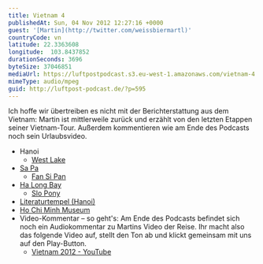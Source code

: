 ```yaml
---
title: Vietnam 4
publishedAt: Sun, 04 Nov 2012 12:27:16 +0000
guest: '[Martin](http://twitter.com/weissbiermartl)'
countryCode: vn
latitude: 22.3363608
longitude:  103.8437852
durationSeconds: 3696
byteSize: 37046851
mediaUrl: https://luftpostpodcast.s3.eu-west-1.amazonaws.com/vietnam-4.mp3
mimeType: audio/mpeg
guid: http://luftpost-podcast.de/?p=595
---
```


Ich hoffe wir übertreiben es nicht mit der Berichterstattung aus dem Vietnam: Martin ist mittlerweile zurück und erzählt von den letzten Etappen seiner Vietnam-Tour. Außerdem kommentieren wie am Ende des Podcasts noch sein Urlaubsvideo.
* Hanoi  
   * [West Lake](http://en.wikipedia.org/wiki/West%5FLake%5F%28Hanoi%29)
* [Sa Pa](http://de.wikipedia.org/wiki/Sa%5FPa)  
   * [Fan Si Pan](http://de.wikipedia.org/wiki/Phan-xi-p%C4%83ng)
* [Ha Long Bay](http://de.wikipedia.org/wiki/V%E1%BB%8Bnh%5FH%E1%BA%A1%5FLong)  
   * [Slo Pony](http://www.asiaoutdoors.com.vn/)
* [Literaturtempel (Hanoi)](http://de.wikipedia.org/wiki/Literaturtempel%5F%28Hanoi%29)
* [Ho Chi Minh Museum](http://en.wikipedia.org/wiki/Ho%5FChi%5FMinh%5FMuseum)
* Video-Kommentar – so geht's: Am Ende des Podcasts befindet sich noch ein Audiokommentar zu Martins Video der Reise. Ihr macht also das folgende Video auf, stellt den Ton ab und klickt gemeinsam mit uns auf den Play-Button.  
   * [Vietnam 2012 - YouTube](http://www.youtube.com/watch?v=nihCCzkJFd0)
